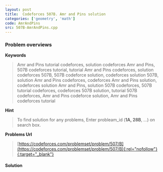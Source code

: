 ```yaml
---
layout: post
title:  Codeforces 507B. Amr and Pins solution
categories: ['geometry', 'math']
code: AmrAndPins
src: 507B-AmrAndPins.cpp
---
```

### **Problem overviews**

**Keywords**
> Amr and Pins tutorial codeforces, solution codeforces Amr and Pins, 507B codeforces tutorial, tutorial Amr and Pins codeforces, solution codeforces 507B, 507B codeforce solution, codeforces solution 507B, solution Amr and Pins codeforces, codeforces Amr and Pins solution, codeforces solution Amr and Pins, solution 507B codeforces, 507B tutorial codeforces, codeforces 507B solution, tutorial 507B codeforces, Amr and Pins codeforce solution, Amr and Pins codeforces tutorial

**Hint**
> To find solution for any problems, Enter probleam_id (**1A, 28B**, ...) on search box. 

**Problems Url**
> [https://codeforces.com/problemset/problem/507/B](https://codeforces.com/problemset/problem/507/B){:rel="nofollow"}{:target="_blank"}

#### **Solution**



